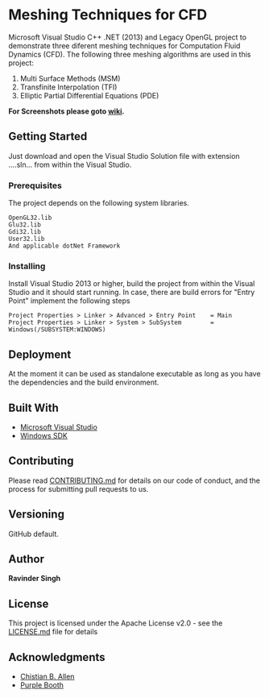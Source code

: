 # Meshing Techniques for CFD

Microsoft Visual Studio C++ .NET (2013) and Legacy OpenGL project to demonstrate three diferent meshing techniques for Computation Fluid Dynamics (CFD). The following three meshing algorithms are used in this project:

1. Multi Surface Methods (MSM)
2. Transfinite Interpolation (TFI)
3. Elliptic Partial Differential Equations (PDE)

**For Screenshots please goto [wiki](https://github.com/ravi-2912/CFD-Mesh-Techniques/wiki).**

## Getting Started

Just download and open the Visual Studio Solution file with extension ....sln... from within the Visual Studio.

### Prerequisites

The project depends on the following system libraries.

```
OpenGL32.lib
Glu32.lib
Gdi32.lib
User32.lib
And applicable dotNet Framework
```

### Installing

Install Visual Studio 2013 or higher, build the project from within the Visual Studio and it should start running.
In case, there are build errors for "Entry Point" implement the following steps

```
Project Properties > Linker > Advanced > Entry Point    = Main
Project Properties > Linker > System > SubSystem        = Windows(/SUBSYSTEM:WINDOWS)
```

## Deployment

At the moment it can be used as standalone executable as long as you have the dependencies and the build environment.

## Built With

* [Microsoft Visual Studio](https://www.visualstudio.com/) 
* [Windows SDK](https://developer.microsoft.com/en-us/windows/downloads/windows-10-sdk)

## Contributing

Please read [CONTRIBUTING.md](https://gist.github.com/PurpleBooth/b24679402957c63ec426) for details on our code of conduct, and the process for submitting pull requests to us.

## Versioning

GitHub default.

## Author

**Ravinder Singh**

## License

This project is licensed under the Apache License v2.0 - see the [LICENSE.md](https://github.com/ravi-2912/CFD-Mesh-Techniques/blob/master/LICENSE) file for details

## Acknowledgments

* [Chistian B. Allen](http://www.bris.ac.uk/engineering/people/christian-b-allen/index.html)
* [Purple Booth](https://gist.github.com/PurpleBooth/109311bb0361f32d87a2)
